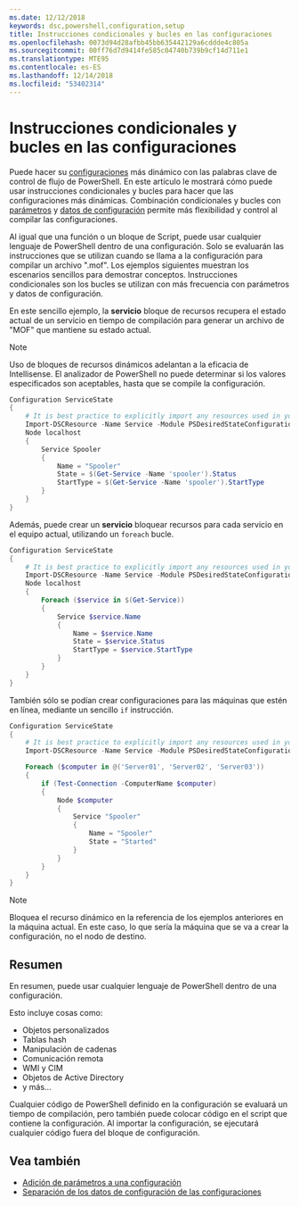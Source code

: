```yaml
---
ms.date: 12/12/2018
keywords: dsc,powershell,configuration,setup
title: Instrucciones condicionales y bucles en las configuraciones
ms.openlocfilehash: 0073d94d28afbb45bb635442129a6cddde4c805a
ms.sourcegitcommit: 00ff76d7d9414fe585c04740b739b9cf14d711e1
ms.translationtype: MTE95
ms.contentlocale: es-ES
ms.lasthandoff: 12/14/2018
ms.locfileid: "53402314"
---
```

# <a name="conditional-statements-and-loops-in-configurations"></a>Instrucciones condicionales y bucles en las configuraciones

Puede hacer su [configuraciones](configurations.md) más dinámico con las palabras clave de control de flujo de PowerShell. En este artículo le mostrará cómo puede usar instrucciones condicionales y bucles para hacer que las configuraciones más dinámicas. Combinación condicionales y bucles con [parámetros](add-parameters-to-a-configuration.md) y [datos de configuración](configData.md) permite más flexibilidad y control al compilar las configuraciones.

Al igual que una función o un bloque de Script, puede usar cualquier lenguaje de PowerShell dentro de una configuración. Solo se evaluarán las instrucciones que se utilizan cuando se llama a la configuración para compilar un archivo ".mof". Los ejemplos siguientes muestran los escenarios sencillos para demostrar conceptos. Instrucciones condicionales son los bucles se utilizan con más frecuencia con parámetros y datos de configuración.

En este sencillo ejemplo, la **servicio** bloque de recursos recupera el estado actual de un servicio en tiempo de compilación para generar un archivo de "MOF" que mantiene su estado actual.

> [!NOTE]
> Uso de bloques de recursos dinámicos adelantan a la eficacia de Intellisense. El analizador de PowerShell no puede determinar si los valores especificados son aceptables, hasta que se compile la configuración.

```powershell
Configuration ServiceState
{
    # It is best practice to explicitly import any resources used in your Configurations.
    Import-DSCResource -Name Service -Module PSDesiredStateConfiguration
    Node localhost
    {
        Service Spooler
        {
            Name = "Spooler"
            State = $(Get-Service -Name 'spooler').Status
            StartType = $(Get-Service -Name 'spooler').StartType
        }
    }
}
```

Además, puede crear un **servicio** bloquear recursos para cada servicio en el equipo actual, utilizando un `foreach` bucle.

```powershell
Configuration ServiceState
{
    # It is best practice to explicitly import any resources used in your Configurations.
    Import-DSCResource -Name Service -Module PSDesiredStateConfiguration
    Node localhost
    {
        Foreach ($service in $(Get-Service))
        {
            Service $service.Name
            {
                Name = $service.Name
                State = $service.Status
                StartType = $service.StartType
            }
        }
    }
}
```

También sólo se podían crear configuraciones para las máquinas que estén en línea, mediante un sencillo `if` instrucción.

```powershell
Configuration ServiceState
{
    # It is best practice to explicitly import any resources used in your Configurations.
    Import-DSCResource -Name Service -Module PSDesiredStateConfiguration

    Foreach ($computer in @('Server01', 'Server02', 'Server03'))
    {
        if (Test-Connection -ComputerName $computer)
        {
            Node $computer
            {
                Service "Spooler"
                {
                    Name = "Spooler"
                    State = "Started"
                }
            }
        }
    }
}
```

> [!NOTE]
> Bloquea el recurso dinámico en la referencia de los ejemplos anteriores en la máquina actual. En este caso, lo que sería la máquina que se va a crear la configuración, no el nodo de destino.

<!---
Mention Get-DSCConfigurationFromSystem
-->

## <a name="summary"></a>Resumen

En resumen, puede usar cualquier lenguaje de PowerShell dentro de una configuración.

Esto incluye cosas como:

- Objetos personalizados
- Tablas hash
- Manipulación de cadenas
- Comunicación remota
- WMI y CIM
- Objetos de Active Directory
- y más...

Cualquier código de PowerShell definido en la configuración se evaluará un tiempo de compilación, pero también puede colocar código en el script que contiene la configuración. Al importar la configuración, se ejecutará cualquier código fuera del bloque de configuración.

## <a name="see-also"></a>Vea también

- [Adición de parámetros a una configuración](add-parameters-to-a-configuration.md)
- [Separación de los datos de configuración de las configuraciones](configData.md)
